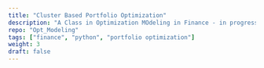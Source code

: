```yaml
---
title: "Cluster Based Portfolio Optimization"
description: "A Class in Optimization MOdeling in Finance - in progress"
repo: "Opt_Modeling"
tags: ["finance", "python", "portfolio optimization"]
weight: 3
draft: false
---
```

